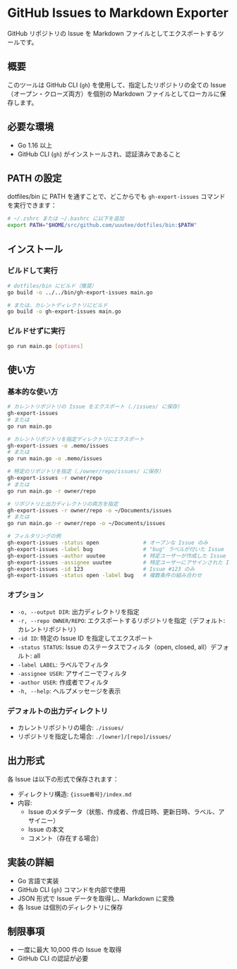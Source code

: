 # GitHub Issues to Markdown Exporter

GitHub リポジトリの Issue を Markdown ファイルとしてエクスポートするツールです。

## 概要

このツールは GitHub CLI (`gh`) を使用して、指定したリポジトリの全ての Issue（オープン・クローズ両方）を個別の Markdown ファイルとしてローカルに保存します。

## 必要な環境

- Go 1.16 以上
- GitHub CLI (`gh`) がインストールされ、認証済みであること

## PATH の設定

dotfiles/bin に PATH を通すことで、どこからでも `gh-export-issues` コマンドを実行できます：

```bash
# ~/.zshrc または ~/.bashrc に以下を追加
export PATH="$HOME/src/github.com/uuutee/dotfiles/bin:$PATH"
```

## インストール

### ビルドして実行

```bash
# dotfiles/bin にビルド（推奨）
go build -o ../../bin/gh-export-issues main.go

# または、カレントディレクトリにビルド
go build -o gh-export-issues main.go
```

### ビルドせずに実行

```bash
go run main.go [options]
```

## 使い方

### 基本的な使い方

```bash
# カレントリポジトリの Issue をエクスポート（./issues/ に保存）
gh-export-issues
# または
go run main.go

# カレントリポジトリを指定ディレクトリにエクスポート
gh-export-issues -o .memo/issues
# または
go run main.go -o .memo/issues

# 特定のリポジトリを指定（./owner/repo/issues/ に保存）
gh-export-issues -r owner/repo
# または
go run main.go -r owner/repo

# リポジトリと出力ディレクトリの両方を指定
gh-export-issues -r owner/repo -o ~/Documents/issues
# または
go run main.go -r owner/repo -o ~/Documents/issues

# フィルタリングの例
gh-export-issues -status open              # オープンな Issue のみ
gh-export-issues -label bug                # "bug" ラベルが付いた Issue
gh-export-issues -author uuutee            # 特定ユーザーが作成した Issue
gh-export-issues -assignee uuutee          # 特定ユーザーにアサインされた Issue
gh-export-issues -id 123                   # Issue #123 のみ
gh-export-issues -status open -label bug   # 複数条件の組み合わせ
```

### オプション

- `-o, --output DIR`: 出力ディレクトリを指定
- `-r, --repo OWNER/REPO`: エクスポートするリポジトリを指定（デフォルト: カレントリポジトリ）
- `-id ID`: 特定の Issue ID を指定してエクスポート
- `-status STATUS`: Issue のステータスでフィルタ（open, closed, all）デフォルト: all
- `-label LABEL`: ラベルでフィルタ
- `-assignee USER`: アサイニーでフィルタ
- `-author USER`: 作成者でフィルタ
- `-h, --help`: ヘルプメッセージを表示

### デフォルトの出力ディレクトリ

- カレントリポジトリの場合: `./issues/`
- リポジトリを指定した場合: `./[owner]/[repo]/issues/`

## 出力形式

各 Issue は以下の形式で保存されます：

- ディレクトリ構造: `{issue番号}/index.md`
- 内容:
  - Issue のメタデータ（状態、作成者、作成日時、更新日時、ラベル、アサイニー）
  - Issue の本文
  - コメント（存在する場合）

## 実装の詳細

- Go 言語で実装
- GitHub CLI (`gh`) コマンドを内部で使用
- JSON 形式で Issue データを取得し、Markdown に変換
- 各 Issue は個別のディレクトリに保存

## 制限事項

- 一度に最大 10,000 件の Issue を取得
- GitHub CLI の認証が必要
